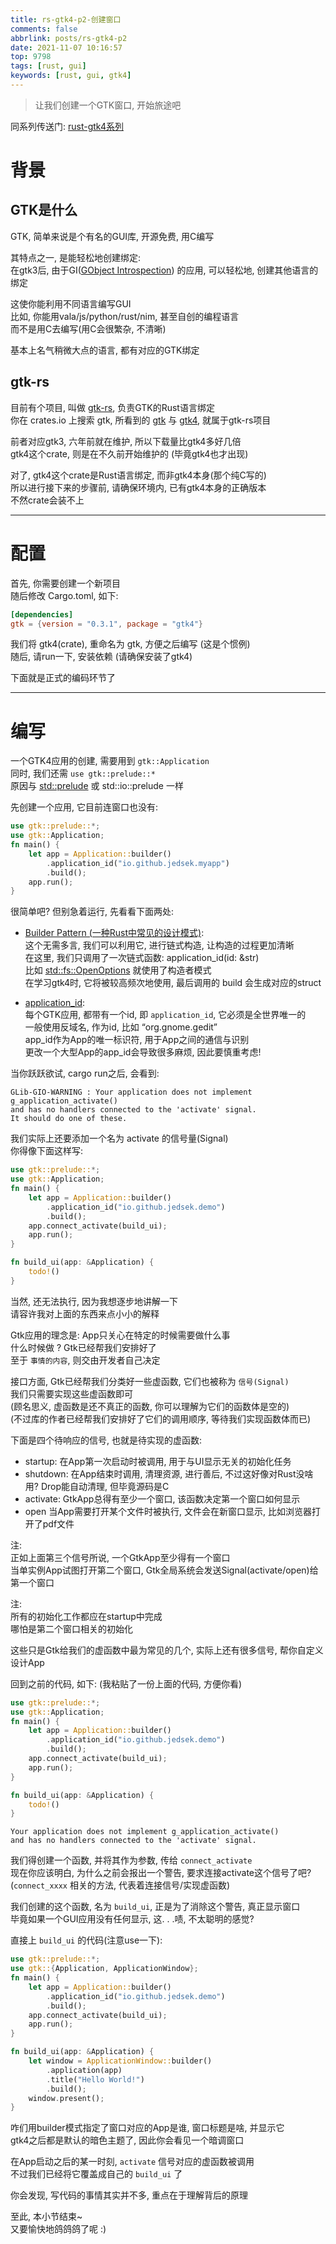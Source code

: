 ```yaml
---
title: rs-gtk4-p2-创建窗口
comments: false
abbrlink: posts/rs-gtk4-p2
date: 2021-11-07 10:16:57
top: 9798
tags: [rust, gui]
keywords: [rust, gui, gtk4]
---
```

> 让我们创建一个GTK窗口, 开始旅途吧
<!-- more -->

同系列传送门: [rust-gtk4系列](https://jedsek.github.io/categories/rust-gtk4)

# 背景  
## GTK是什么
GTK, 简单来说是个有名的GUI库, 开源免费, 用C编写  

其特点之一, 是能轻松地创建绑定:  
在gtk3后, 由于GI([GObject Introspection](https://gi.readthedocs.io/en/latest/)) 的应用, 可以轻松地, 创建其他语言的绑定  

这使你能利用不同语言编写GUI  
比如, 你能用vala/js/python/rust/nim, 甚至自创的编程语言  
而不是用C去编写(用C会很繁杂, 不清晰)  

基本上名气稍微大点的语言, 都有对应的GTK绑定    
## gtk-rs
目前有个项目, 叫做 [gtk-rs](https://gtk-rs.org/), 负责GTK的Rust语言绑定  
你在 crates.io 上搜索 gtk, 所看到的 [gtk](https://crates.io/crates/gtk) 与 [gtk4](https://crates.io/crates/gtk4), 就属于gtk-rs项目

前者对应gtk3, 六年前就在维护, 所以下载量比gtk4多好几倍  
gtk4这个crate, 则是在不久前开始维护的 (毕竟gtk4也才出现)  

对了, gtk4这个crate是Rust语言绑定, 而非gtk4本身(那个纯C写的)  
所以进行接下来的步骤前, 请确保环境内, 已有gtk4本身的正确版本  
不然crate会装不上  
- - -
# 配置
首先, 你需要创建一个新项目  
随后修改 Cargo.toml, 如下:  

```toml
[dependencies]
gtk = {version = "0.3.1", package = "gtk4"}
```

我们将 gtk4(crate), 重命名为 gtk, 方便之后编写 (这是个惯例)  
随后, 请run一下, 安装依赖 (请确保安装了gtk4)  

下面就是正式的编码环节了
- - -
# 编写
一个GTK4应用的创建, 需要用到 `gtk::Application`  
同时, 我们还需 `use gtk::prelude::*`  
原因与 [std::prelude](https://doc.rust-lang.org/std/prelude/index.html) 或 std::io::prelude 一样  

先创建一个应用, 它目前连窗口也没有:  

```rust
use gtk::prelude::*;
use gtk::Application;
fn main() {
    let app = Application::builder()
        .application_id("io.github.jedsek.myapp")
        .build();
    app.run();
}
```

很简单吧? 但别急着运行, 先看看下面两处:  

- [Builder Pattern (一种Rust中常见的设计模式)](http://chuxiuhong.com/chuxiuhong-rust-patterns-zh/patterns/builder.html):  
这个无需多言, 我们可以利用它, 进行链式构造, 让构造的过程更加清晰  
在这里, 我们只调用了一次链式函数: application_id(id: &str)  
比如 [std::fs::OpenOptions](https://doc.rust-lang.org/std/fs/struct.OpenOptions.html) 就使用了构造者模式  
在学习gtk4时, 它将被较高频次地使用, 最后调用的 build 会生成对应的struct

- [application_id](https://developer.gnome.org/documentation/tutorials/application-id.html):  
每个GTK应用, 都带有一个id, 即 `application_id`, 它必须是全世界唯一的  
一般使用反域名, 作为id, 比如 “org.gnome.gedit”  
app_id作为App的唯一标识符, 用于App之间的通信与识别  
更改一个大型App的app_id会导致很多麻烦, 因此要慎重考虑!  


当你跃跃欲试, cargo run之后, 会看到:  

```
GLib-GIO-WARNING : Your application does not implement g_application_activate()
and has no handlers connected to the 'activate' signal.  
It should do one of these.
```

我们实际上还要添加一个名为 activate 的信号量(Signal)  
你得像下面这样写:  

```rust
use gtk::prelude::*;
use gtk::Application;
fn main() {
    let app = Application::builder()
        .application_id("io.github.jedsek.demo")
        .build();
    app.connect_activate(build_ui);
    app.run();
}

fn build_ui(app: &Application) {
	todo!()
}
```

当然, 还无法执行, 因为我想逐步地讲解一下  
请容许我对上面的东西来点小小的解释  

Gtk应用的理念是: App只关心在特定的时候需要做什么事  
什么时候做 ? Gtk已经帮我们安排好了  
至于 `事情的内容`, 则交由开发者自己决定  

接口方面, Gtk已经帮我们分类好一些虚函数, 它们也被称为 `信号(Signal)`  
我们只需要实现这些虚函数即可  
(顾名思义, 虚函数是还不真正的函数, 你可以理解为它们的函数体是空的)  
(不过库的作者已经帮我们安排好了它们的调用顺序, 等待我们实现函数体而已)  

下面是四个待响应的信号, 也就是待实现的虚函数:  

- startup: 
在App第一次启动时被调用, 用于与UI显示无关的初始化任务  
- shutdown: 
在App结束时调用, 清理资源, 进行善后, 不过这好像对Rust没啥用? Drop能自动清理, 但毕竟源码是C
- activate:
GtkApp总得有至少一个窗口, 该函数决定第一个窗口如何显示  
- open
当App需要打开某个文件时被执行, 文件会在新窗口显示, 比如浏览器打开了pdf文件  

注:  
正如上面第三个信号所说, 一个GtkApp至少得有一个窗口  
当单实例App试图打开第二个窗口, Gtk全局系统会发送Signal(activate/open)给第一个窗口  

注:  
所有的初始化工作都应在startup中完成  
哪怕是第二个窗口相关的初始化  


这些只是Gtk给我们的虚函数中最为常见的几个, 实际上还有很多信号, 帮你自定义设计App  

回到之前的代码, 如下:
(我粘贴了一份上面的代码, 方便你看)

```rust
use gtk::prelude::*;
use gtk::Application;
fn main() {
    let app = Application::builder()
        .application_id("io.github.jedsek.demo")
        .build();
    app.connect_activate(build_ui);
    app.run();
}

fn build_ui(app: &Application) {
	todo!()
}
```

```
Your application does not implement g_application_activate()
and has no handlers connected to the 'activate' signal. 
```

我们得创建一个函数, 并将其作为参数, 传给 `connect_activate`  
现在你应该明白, 为什么之前会报出一个警告, 要求连接activate这个信号了吧?  
(`connect_xxxx` 相关的方法, 代表着连接信号/实现虚函数)  


我们创建的这个函数, 名为 `build_ui`, 正是为了消除这个警告, 真正显示窗口  
毕竟如果一个GUI应用没有任何显示, 这. . .啧, 不太聪明的感觉?  

直接上 `build_ui` 的代码(注意use一下):  

```rust
use gtk::prelude::*;
use gtk::{Application, ApplicationWindow};
fn main() {
    let app = Application::builder()
        .application_id("io.github.jedsek.demo")
        .build();
    app.connect_activate(build_ui);
    app.run();
}

fn build_ui(app: &Application) {
    let window = ApplicationWindow::builder()
        .application(app)
        .title("Hello World!")
        .build();
    window.present();
}
```

咋们用builder模式指定了窗口对应的App是谁, 窗口标题是啥, 并显示它  
gtk4之后都是默认的暗色主题了, 因此你会看见一个暗调窗口  

在App启动之后的某一时刻, `activate` 信号对应的虚函数被调用  
不过我们已经将它覆盖成自己的 `build_ui` 了  

你会发现, 写代码的事情其实并不多, 重点在于理解背后的原理  

至此, 本小节结束~  
又要愉快地鸽鸽鸽了呢 :)  
